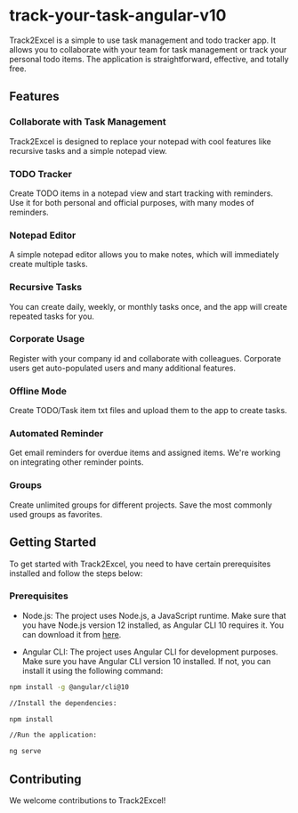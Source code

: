 # track-your-task-angular-v10

Track2Excel is a simple to use task management and todo tracker app. It allows you to collaborate with your team for task management or track your personal todo items. The application is straightforward, effective, and totally free.

## Features

### Collaborate with Task Management
Track2Excel is designed to replace your notepad with cool features like recursive tasks and a simple notepad view.

### TODO Tracker
Create TODO items in a notepad view and start tracking with reminders. Use it for both personal and official purposes, with many modes of reminders.

### Notepad Editor
A simple notepad editor allows you to make notes, which will immediately create multiple tasks.

### Recursive Tasks
You can create daily, weekly, or monthly tasks once, and the app will create repeated tasks for you.

### Corporate Usage
Register with your company id and collaborate with colleagues. Corporate users get auto-populated users and many additional features.

### Offline Mode
Create TODO/Task item txt files and upload them to the app to create tasks.

### Automated Reminder
Get email reminders for overdue items and assigned items. We're working on integrating other reminder points.

### Groups
Create unlimited groups for different projects. Save the most commonly used groups as favorites.

## Getting Started

To get started with Track2Excel, you need to have certain prerequisites installed and follow the steps below:

### Prerequisites

- Node.js: The project uses Node.js, a JavaScript runtime. Make sure that you have Node.js version 12 installed, as Angular CLI 10 requires it. You can download it from [here](https://nodejs.org/dist/latest-v12.x/).

- Angular CLI: The project uses Angular CLI for development purposes. Make sure you have Angular CLI version 10 installed. If not, you can install it using the following command:

```bash
npm install -g @angular/cli@10

//Install the dependencies:

npm install

//Run the application:

ng serve
```

## Contributing

We welcome contributions to Track2Excel!

